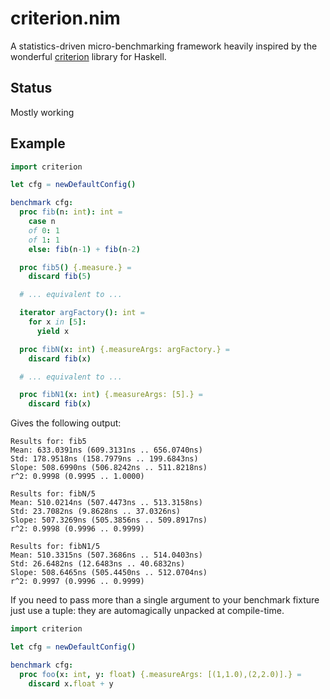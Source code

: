 # criterion.nim

A statistics-driven micro-benchmarking framework heavily inspired by the
wonderful [criterion](https://github.com/bos/criterion) library for Haskell.

## Status

Mostly working

## Example

```nim
import criterion

let cfg = newDefaultConfig()

benchmark cfg:
  proc fib(n: int): int =
    case n
    of 0: 1
    of 1: 1
    else: fib(n-1) + fib(n-2)

  proc fib5() {.measure.} =
    discard fib(5)

  # ... equivalent to ...

  iterator argFactory(): int =
    for x in [5]:
      yield x

  proc fibN(x: int) {.measureArgs: argFactory.} =
    discard fib(x)

  # ... equivalent to ...

  proc fibN1(x: int) {.measureArgs: [5].} =
    discard fib(x)
```

Gives the following output:

```
Results for: fib5
Mean: 633.0391ns (609.3131ns .. 656.0740ns)
Std: 178.9518ns (158.7979ns .. 199.6843ns)
Slope: 508.6990ns (506.8242ns .. 511.8218ns)
r^2: 0.9998 (0.9995 .. 1.0000)

Results for: fibN/5
Mean: 510.0214ns (507.4473ns .. 513.3158ns)
Std: 23.7082ns (9.8628ns .. 37.0326ns)
Slope: 507.3269ns (505.3856ns .. 509.8917ns)
r^2: 0.9998 (0.9996 .. 0.9999)

Results for: fibN1/5
Mean: 510.3315ns (507.3686ns .. 514.0403ns)
Std: 26.6482ns (12.6483ns .. 40.6832ns)
Slope: 508.6465ns (505.4450ns .. 512.0704ns)
r^2: 0.9997 (0.9996 .. 0.9999)
```

If you need to pass more than a single argument to your benchmark fixture just
use a tuple: they are automagically unpacked at compile-time.

```nim
import criterion

let cfg = newDefaultConfig()

benchmark cfg:
  proc foo(x: int, y: float) {.measureArgs: [(1,1.0),(2,2.0)].} =
    discard x.float + y
```
